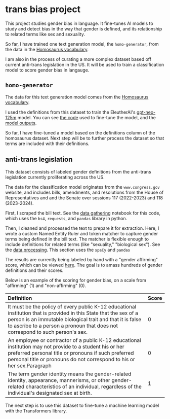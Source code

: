 # trans bias project
This project studies gender bias in language. It fine-tunes AI models to study and detect bias in the way that gender is defined, and its relationship to related terms like sex and sexuality.

So far, I have trained one text generation model, the `homo-generator`, from the data in the [Homosaurus vocabulary](https://homosaurus.org/). 

I am also in the process of curating a more complex dataset based off current anti-trans legislation in the US. It will be used to train a classification model to score gender bias in langauge.

## `homo-generator`
The data for this text generation model comes from the [Homosaurus vocabulary](https://homosaurus.org/). 

I used the definitions from this dataset to train the EleutherAI's [gpt-neo-125m](https://huggingface.co/EleutherAI/gpt-neo-125m) model.
You can see [the code](./homo/homo_prep.ipynb) used to fine-tune the model, and the [model outputs](homo/homo-model).

So far, I have fine-tuned a model based on the definitions column of the homosaurus dataset. Next step will be to further process the dataset so that terms are included with their definitions. 

## anti-trans legislation
This dataset consists of labeled gender definitions from the anti-trans legislation currently proliferating across the US.

The data for the classification model originates from the `www.congress.gov` website, and includes bills, amendments, and resolutions from the House of Representatives and and the Senate over sessions 117 (2022-2023) and 118 (2023-2024).

First, I scraped the bill text. See the [data gathering](./anti-trans/gathering.ipynb) notebook for this code, which uses the `bs4`, `requests`, and `pandas` library in python.

Then, I cleaned and processed the text to prepare it for extraction. Here, I wrote a custom Named Entity Ruler and token matcher to capture gender terms being defined in the bill text. The matcher is flexible enough to include definitions for related terms (like "sexuality," "biological sex"). See the [data processing](./anti-trans/processing.ipynb). This section uses the `spaCy` and `pandas`

The results are currently being labeled by hand with a "gender affirming" score, which can be viewed [here](./anti-trans/out/defs_labels.csv). The goal is to amass hundreds of gender definitions and their scores. 

Below is an example of the scoring for gender bias, on a scale from "affirming" (1) and "non-affirming" (0). 

| Definition  |Score |
|:----------- |:------------ |
| It must be the policy of every public K-12 educational institution that is provided in this State that the sex of a person is an immutable biological trait and that it is false to ascribe to a person a pronoun that does not correspond to such person's sex.       | 0      |
| An employee or contractor of a public K-12 educational institution may not provide to a student his or her preferred personal title or pronouns if such preferred personal title or pronouns do not correspond to his or her sex.Paragraph   | 0        |
| The term gender identity means the gender-related identity, appearance, mannerisms, or other gender-related characteristics of an individual, regardless of the individual's designated sex at birth. | 1 | 

The next step is to use this dataset to fine-tune a machine learning model with the Transformers library.